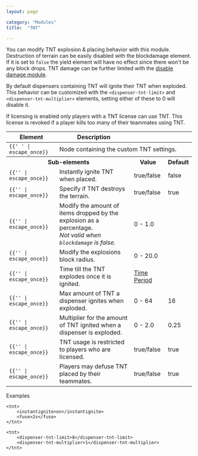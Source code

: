 ```yaml
---
layout: page

category: "Modules"
title:  "TNT"

---
```


You can modify TNT explosion & placing behavior with this module. Destruction of terrain can be easily disabled with the blockdamage element. If it is set to `false` the yield element will have no effect since there won't be any block drops. TNT damage can be further limited with the [disable damage module](/modules/disabledamage#block_explosion).

By default dispensers containing TNT will ignite their TNT when exploded. This behavior can be customized with the `<dispenser-tnt-limit>` and `<dispenser-tnt-multiplier>` elements, setting either of these to 0 will disable it.

If licensing is enabled only players with a TNT license can use TNT. This license is revoked if a player kills too many of their teammates using TNT.

<div class='table-responsive'>
  <table class='table table-striped table-condensed'>
    <thead>
      <tr>
        <th>Element</th>
        <th>Description</th>
        <th></th>
        <th></th>
      </tr>
    </thead>
    <tbody>
      <tr>
        <td>
          <span class='highlight'>
            <code>{{'<tnt> </tnt>' | escape_once}}</code>
          </span>
        </td>
        <td colspan='3'>Node containing the custom TNT settings.</td>
      </tr>
      <tr>
        <th colspan='2'>Sub-elements</th>
        <th>Value</th>
        <th>Default</th>
      </tr>
      <tr>
        <td>
          <span class='highlight'>
            <code>{{'<instantignite>' | escape_once}}</code>
          </span>
        </td>
        <td>Instantly ignite TNT when placed.</td>
        <td>
          <span class='label label-primary'>true/false</span>
        </td>
        <td>false</td>
      </tr>
      <tr>
        <td>
          <span class='highlight'>
            <code>{{'<blockdamage>' | escape_once}}</code>
          </span>
        </td>
        <td>Specify if TNT destroys the terrain.</td>
        <td>
          <span class='label label-primary'>true/false</span>
        </td>
        <td>true</td>
      </tr>
      <tr>
        <td>
          <span class='highlight'>
            <code>{{'<yield>' | escape_once}}</code>
          </span>
        </td>
        <td>
          Modify the amount of items dropped by the explosion as a percentage.<br/>
          <i>Not valid when <code>blockdamage</code> is false.</i>
        </td>
        <td>
          <span class='label label-primary'>0 - 1.0</span>
        </td>
        <td></td>
      </tr>
      <tr>
        <td>
          <span class='highlight'>
            <code>{{'<power>' | escape_once}}</code>
          </span>
        </td>
        <td>
          Modify the explosions block radius.
        </td>
        <td>
          <span class='label label-primary'>0 - 20.0</span>
        </td>
        <td></td>
      </tr>
      <tr>
        <td>
          <span class='highlight'>
            <code>{{'<fuse>' | escape_once}}</code>
          </span>
        </td>
        <td>
          Time till the TNT explodes once it is ignited.
        </td>
        <td>
          <a href='/reference/time_periods'>Time Period</a>
        </td>
        <td></td>
      </tr>
      <tr>
        <td>
          <span class='highlight'>
            <code>{{'<dispenser-tnt-limit>' | escape_once}}</code>
          </span>
        </td>
        <td>
          Max amount of TNT a dispenser ignites when exploded.
        </td>
        <td>
          <span class='label label-primary'>0 - 64</span>
        </td>
        <td>16</td>
      </tr>
      <tr>
        <td>
          <span class='highlight'>
            <code>{{'<dispenser-tnt-multiplier>' | escape_once}}</code>
          </span>
        </td>
        <td>
          Multiplier for the amount of TNT ignited when a dispenser is exploded.
        </td>
        <td>
          <span class='label label-primary'>0 - 2.0</span>
        </td>
        <td>0.25</td>
      </tr>
      <tr>
        <td>
          <span class='highlight'>
            <code>{{'<licensing>' | escape_once}}</code>
          </span>
        </td>
        <td>
          TNT usage is restricted to players who are licensed.
        </td>
        <td>
          <span class='label label-primary'>true/false</span>
        </td>
        <td>true</td>
      </tr>
      <tr>
        <td>
          <span class='highlight'>
            <code>{{'<friendly-defuse>' | escape_once}}</code>
          </span>
        </td>
        <td>
          Players may defuse TNT placed by their teammates.
        </td>
        <td>
          <span class='label label-primary'>true/false</span>
        </td>
        <td>true</td>
      </tr>
    </tbody>
  </table>
</div>

Examples

    <tnt>
        <instantignite>on</instantignite>
        <fuse>2s</fuse>
    </tnt>

    <tnt>
        <dispenser-tnt-limit>8</dispenser-tnt-limit>
        <dispenser-tnt-multiplier>1</dispenser-tnt-multiplier>
    </tnt>

